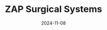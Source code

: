 ---  
layout: startup_page  
title: "ZAP Surgical Systems"  
id: "zapsurgical.com"  
permalink: "/zapsurgicalsystemszapsurgical.com11082024/"  
website: "https://zapsurgical.com/"  
funding_round: "Series E"  
funding_amount: "$78M"  
investors: "Qingdao Baheal Medical Inc., other strategic investors"  
about: "ZAP Surgical Systems designs and manufactures the ZAP-X® Gyroscopic Radiosurgery® platform, a non-invasive robotic brain surgery solution. Its innovative gyroscopic technology allows for precise tumor targeting while protecting healthy brain tissue. The company aims to make state-of-the-art radiosurgery more accessible and affordable."  
markets: "Medical Equipment Manufacturing, Medical, Medical Device"  
hq: "San Carlos, California, United States"  
founded_year: "2014"  
linkedin: "https://www.linkedin.com/company/zapsurgical"  
twitter: "https://twitter.com/ZapSurgical"  
instagram: ""  
facebook: "https://www.facebook.com/zapsurgical/"  
crunchbase: "https://www.crunchbase.com/organization/zap-surgical-systems"  
pitchbook: ""  

date_display: "08-Nov-2024"  
date: "2024-11-08"

# SEO Optimization  
meta_title: "ZAP Surgical Systems - Series E Funding ($78M)"  
meta_description: "ZAP Surgical Systems, ZAP Surgical Systems designs and manufactures the ZAP-X® Gyroscopic Radiosurgery® platform, a non-invasive robotic brain surgery solution. Its innovat..."  
meta_keywords: "ZAP Surgical Systems, Medical Equipment Manufacturing, Medical, Medical Device, Series E funding"  
canonical_url: "https://startup.projectstartups.com/zapsurgicalsystemszapsurgical.com11082024/"  
---